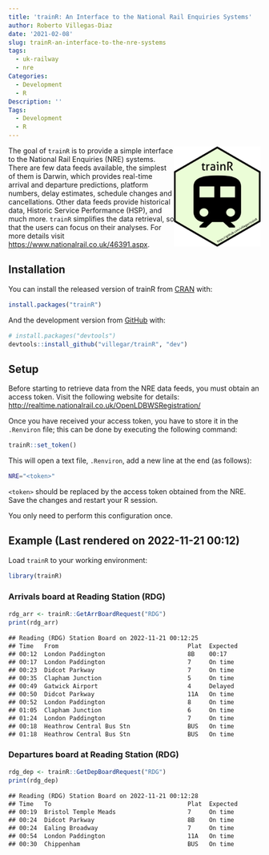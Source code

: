 ```yaml
---
title: 'trainR: An Interface to the National Rail Enquiries Systems'
author: Roberto Villegas-Diaz
date: '2021-02-08'
slug: trainR-an-interface-to-the-nre-systems
tags:
  - uk-railway
  - nre
Categories:
  - Development
  - R
Description: ''
Tags:
  - Development
  - R
---
```


<img src="https://raw.githubusercontent.com/villegar/trainR/main/inst/images/logo.png" alt="logo" align="right" height=200px/>

The goal of `trainR` is to provide a simple interface to the 
National Rail Enquiries (NRE) systems. There are few data feeds 
available, the simplest of them is Darwin, which provides real-time 
arrival and departure predictions, platform numbers, delay estimates, 
schedule changes and cancellations. Other data feeds provide historical 
data, Historic Service Performance (HSP), and much more. `trainR` 
simplifies the data retrieval, so that the users can focus on their 
analyses. For more details visit 
https://www.nationalrail.co.uk/46391.aspx.

## Installation

You can install the released version of trainR from [CRAN](https://CRAN.R-project.org) with:

``` r
install.packages("trainR")
```

And the development version from [GitHub](https://github.com/) with:

``` r
# install.packages("devtools")
devtools::install_github("villegar/trainR", "dev")
```

## Setup
Before starting to retrieve data from the NRE data feeds, you must obtain an access token. 
Visit the following website for details: http://realtime.nationalrail.co.uk/OpenLDBWSRegistration/

Once you have received your access token, you have to store it in the `.Renviron` file; this can be 
done by executing the following command:


```r
trainR::set_token()
```

This will open a text file, `.Renviron`, add a new line at the end (as follows):

```bash
NRE="<token>"
```

`<token>` should be replaced by the access token obtained from the NRE. Save the changes and restart 
your R session.

You only need to perform this configuration once.

## Example (Last rendered on 2022-11-21 00:12)

Load `trainR` to your working environment:

```r
library(trainR)
```

### Arrivals board at Reading Station (RDG)


```r
rdg_arr <- trainR::GetArrBoardRequest("RDG")
print(rdg_arr)
```

```
## Reading (RDG) Station Board on 2022-11-21 00:12:25
## Time   From                                    Plat  Expected
## 00:12  London Paddington                       8B    00:17
## 00:17  London Paddington                       7     On time
## 00:23  Didcot Parkway                          7     On time
## 00:35  Clapham Junction                        5     On time
## 00:49  Gatwick Airport                         4     Delayed
## 00:50  Didcot Parkway                          11A   On time
## 00:52  London Paddington                       8     On time
## 01:05  Clapham Junction                        6     On time
## 01:24  London Paddington                       7     On time
## 00:18  Heathrow Central Bus Stn                BUS   On time
## 01:18  Heathrow Central Bus Stn                BUS   On time
```

### Departures board at Reading Station (RDG)


```r
rdg_dep <- trainR::GetDepBoardRequest("RDG")
print(rdg_dep)
```

```
## Reading (RDG) Station Board on 2022-11-21 00:12:28
## Time   To                                      Plat  Expected
## 00:19  Bristol Temple Meads                    7     On time
## 00:24  Didcot Parkway                          8B    On time
## 00:24  Ealing Broadway                         7     On time
## 00:54  London Paddington                       11A   On time
## 00:30  Chippenham                              BUS   On time
```
